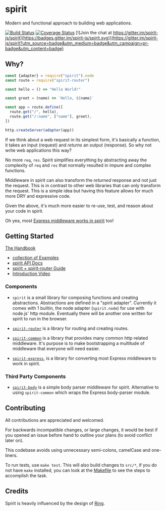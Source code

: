 # spirit

Modern and functional approach to building web applications.

[![Build Status](https://travis-ci.org/spirit-js/spirit.svg?branch=master)](https://travis-ci.org/spirit-js/spirit)
[![Coverage Status](https://coveralls.io/repos/github/spirit-js/spirit/badge.svg?branch=master)](https://coveralls.io/github/spirit-js/spirit?branch=master)
[![Join the chat at https://gitter.im/spirit-js/spirit](https://badges.gitter.im/spirit-js/spirit.svg)](https://gitter.im/spirit-js/spirit?utm_source=badge&utm_medium=badge&utm_campaign=pr-badge&utm_content=badge)

## Why?

```js
const {adapter} = require("spirit").node
const route = require("spirit-router")

const hello = () => "Hello World!"

const greet = (name) => `Hello, ${name}`

const app = route.define([
  route.get("/", hello),
  route.get("/:name", ["name"], greet),
])

http.createServer(adapter(app))
```

If we think about a web request in its simplest form, it's basically a function, it takes an input (request) and _returns_ an output (response). So why not write web applications this way?

No more `req`, `res`. Spirit simplifies everything by abstracting away the complexity of `req` and `res` that normally resulted in impure and complex functions.

Middleware in spirit can also transform the _returned_ response and not just the request. This is in contrast to other web libraries that can only transform the request. This is a simple idea but having this feature allows for much more DRY and expressive code.

Given the above, it's much more easier to re-use, test, and reason about your code in spirit.

Oh yea, most [Express middleware works in spirit](https://github.com/spirit-js/spirit-express) too!

## Getting Started

[The Handbook](http://spirit.function.run/)

- [collection of Examples](https://github.com/spirit-js/examples)
- [spirit API Docs](docs/api)
- [spirit + spirit-router Guide](https://github.com/spirit-js/spirit-router/tree/master/docs/Guide.md)
- [Introduction Video](https://www.youtube.com/watch?v=YvxLBd12ZX8&list=PLHw25bReXDKvHd-5mCjMxVkgDvWrx5IFY)

### Components
- `spirit` is a small library for composing functions and creating abstractions. Abstractions are defined in a "spirit adapter". Currently it comes with 1 builtin, the node adapter (`spirit.node`) for use with node.js' http module. Eventually there will be another one written for spirit to run in the browser.

- [`spirit-router`](https://github.com/spirit-js/spirit-router) is a library for routing and creating routes.

- [`spirit-common`](https://github.com/spirit-js/spirit-common) is a library that provides many common http related middleware. It's purpose is to make bootstrapping a multitude of middleware that everyone will need easier.

- [`spirit-express`](https://github.com/spirit-js/spirit-express), is a library for converting most Express middleware to work in spirit.

### Third Party Components
- [`spirit-body`](https://github.com/dodekeract/spirit-body) is a simple body parser middleware for spirit. Alternative to using `spirit-common` which wraps the Express body-parser module.

## Contributing

All contributions are appreciated and welcomed.

For backwards incompatible changes, or large changes, it would be best if you opened an issue before hand to outline your plans (to avoid conflict later on).

This codebase avoids using unnecessary semi-colons, camelCase and one-liners.

To run tests, use `make test`. This will also build changes to `src/*`, if you do not have `make` installed, you can look at the [Makefile](/Makefile) to see the steps to accomplish the task.

## Credits

Spirit is heavily influenced by the design of [Ring](https://github.com/ring-clojure/ring).
